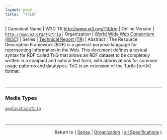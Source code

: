 ```yaml
---
layout: page
title:  "TriG"
---
```


| Canonical Name | W3C TR http://www.w3.org/TR/trig
| Online Version | [`http://www.w3.org/TR/trig`](http://www.w3.org/TR/trig)
| Organization | [World Wide Web Consortium (W3C)](..)
| Series | [Technical Report (TR)](.)
| Abstract | The Resource Description Framework (RDF) is a general-purpose language for representing information in the Web. This document defines a textual syntax for RDF called TriG that allows an RDF dataset to be completely written in a compact and natural text form, with abbreviations for common usage patterns and datatypes. TriG is an extension of the Turtle [turtle] format.

<br/>
<hr/>

### Media Types

[`application/trig`](/concepts/media-type/application/trig "")



<br/>
<hr/>

<p style="text-align: right">Return to ( <a href="./">Series</a> | <a href="../">Organization</a> | <a href="../../">all Specifications</a> )</p>